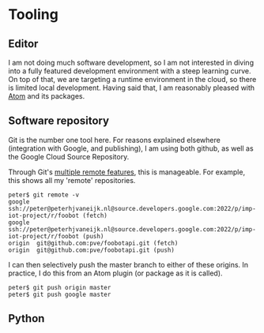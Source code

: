 # Tooling
## Editor
I am not doing much software development, so I am not interested in diving into a fully
featured development environment with a steep learning curve.
On top of that, we are targeting a runtime environment in the cloud, so there is limited local development.
Having said that, I am reasonably pleased with [Atom](https://atom.io) and its packages.
<!---
your comment goes here
pyenv, pytest
stackdriver monitoring
-->


## Software repository
Git is the number one tool here. For reasons explained elsewhere (integration
with Google, and publishing),
I am using both github, as well as the Google Cloud Source Repository.

Through Git's [multiple remote features](https://git-scm.com/book/en/v2/Git-Basics-Working-with-Remotes), this is manageable. For example, this shows all my 'remote' repositories.
```
peter$ git remote -v
google	ssh://peter@peterhjvaneijk.nl@source.developers.google.com:2022/p/imp-iot-project/r/foobot (fetch)
google	ssh://peter@peterhjvaneijk.nl@source.developers.google.com:2022/p/imp-iot-project/r/foobot (push)
origin	git@github.com:pve/foobotapi.git (fetch)
origin	git@github.com:pve/foobotapi.git (push)
```
I can then selectively push the master branch to either of these origins. In practice, I do this from an Atom plugin (or package as it is called).
```
peter$ git push origin master
peter$ git push google master
```
## Python
